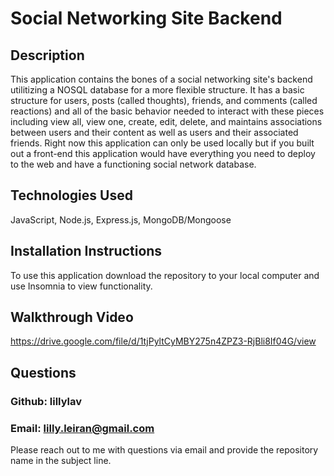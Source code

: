 # Social Networking Site Backend

## Description
This application contains the bones of a social networking site's backend utilitizing a NOSQL database for a more flexible structure. It has a basic structure for users, posts (called thoughts), friends, and comments (called reactions) and all of the basic behavior needed to interact with these pieces including view all, view one, create, edit, delete, and maintains associations between users and their content as well as users and their associated friends. Right now this application can only be used locally but if you built out a front-end this application would have everything you need to deploy to the web and have a functioning social network database.

## Technologies Used
JavaScript, Node.js, Express.js, MongoDB/Mongoose

## Installation Instructions
To use this application download the repository to your local computer and use Insomnia to view functionality.

## Walkthrough Video
https://drive.google.com/file/d/1tjPyltCyMBY275n4ZPZ3-RjBli8If04G/view

## Questions
### Github: lillylav
### Email: lilly.leiran@gmail.com
Please reach out to me with questions via email and provide the repository name in the subject line.
